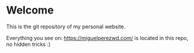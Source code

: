 # Welcome
This is the git repository of my personal website.

Everything you see on: https://miguelperezwd.com/ is located in this repo, no hidden tricks :)
